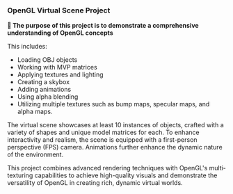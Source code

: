 ### OpenGL Virtual Scene Project
**💭 The purpose of this project is to demonstrate a comprehensive understanding of OpenGL concepts**  

This includes: 
  - Loading OBJ objects
  - Working with MVP matrices
  - Applying textures and lighting
  - Creating a skybox
  - Adding animations
  - Using alpha blending
  - Utilizing multiple textures such as bump maps, specular maps, and alpha maps.

The virtual scene showcases at least 10 instances of objects, crafted with a variety of shapes and unique model matrices for each. To enhance interactivity and realism, the scene is equipped with a first-person perspective (FPS) camera. Animations further enhance the dynamic nature of the environment.

This project combines advanced rendering techniques with OpenGL's multi-texturing capabilities to achieve high-quality visuals and demonstrate the versatility of OpenGL in creating rich, dynamic virtual worlds.

